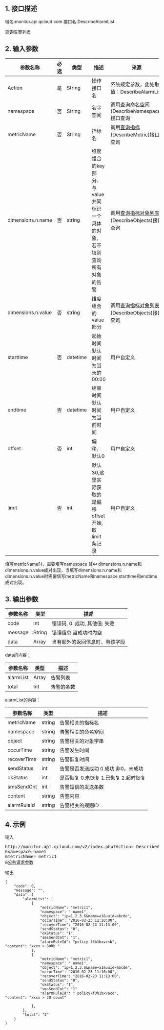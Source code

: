 ## 1. 接口描述
域名:monitor.api.qcloud.com
接口名:DescribeAlarmList

查询告警列表

## 2. 输入参数
| 参数名称 | 必选  | 类型 | 描述 |来源|
|---------|---------|---------|---------|---------|
| Action | 是 | String | 操作接口名|系统规定参数，此处取值：DescribeAlarmList|
| namespace | 否 | String | 名字空间|调用<a href="/doc/api/255/查询命名空间" title="查询命名空间">查询命名空间</a>(DescribeNamespace)接口查询|
| metricName | 否 | String | 指标名|调用<a href="/doc/api/255/查询指标" title="查询指标">查询指标</a>(DescribeMetric)接口查询|
| dimensions.n.name | 否 | string | 维度组合的key部分，与value共同标识一个具体的对象，若不填则查询所有对象的告警|调用<a href="/doc/api/255/查询指标对象列表" title="查询指标对象列表">查询指标对象列表</a>(DescribeObjects)接口查询|
| dimensions.n.value | 否 | string | 维度组合的value部分|调用<a href="/doc/api/255/查询指标对象列表" title="查询指标对象列表">查询指标对象列表</a>(DescribeObjects)接口查询|
| starttime | 否 | datetime | 起始时间默认时间为当天的00:00|用户自定义|
| endtime | 否 | datetime | 结束时间默认时间为当前时间|用户自定义|
| offset | 否 | int | 偏移，默认0|用户自定义|
| limit | 否 | 	int	 | 默认30,这里实际获取的是偏移offset开始,取limit 条记录 |用户自定义|

填写metricName时，需要填写namespace
其中 dimensions.n.name和dimensions.n.value成对出现，当填写dimensions.n.name和dimensions.n.value时需要填写metricName和namespace
starttime和endtime成对出现。


## 3. 输出参数
| 参数名称 | 类型 | 描述 |
|---------|---------|---------|
| code | Int | 错误码, 0: 成功, 其他值: 失败|
| message | String | 错误信息,当成功时为空|
| data | Array | 当有额外的返回信息时，有该字段 |


data的内容：

| 参数名称 | 类型 | 描述 |
|---------|---------|---------|
| alarmList | Array | 告警列表|
| total | Int |告警的条数|

alarmList的内容：

| 参数名称 | 类型 | 描述 |
|---------|---------|---------|
|metricName|	string|	告警相关的指标名|
|namespace|	string	|告警相关的命名空间|
|object|	string	|告警相关的对象字串|
|occurTime| string	|告警发生时间|
|recoverTime| string |	告警恢复时间|
|sendStatus|	int	|告警是否发送成功 0 成功 非0，未成功|
|okStatus|	int |	是否恢复 0.未恢复 1.已恢复 2.超时恢复|
|smsSendCnt|	int |	告警短信的发送条数|
|content|	string	|告警内容|
|alarmRuleId	|string	|告警相关的规则ID|


## 4. 示例
输入
<pre>
http://monitor.api.qcloud.com/v2/index.php?Action= DescribeAlarmList
&namespace=name1
&metricName= metric1
&<a href="http://tcecqpoc.fsphere.cn/doc/api/229/6976">公共请求参数</a>
</pre>
输出
```
{
    "code": 0,
    "message": "",
    "data": {
        "alarmList": [
            {
                "metricName": "metric1",
                "namespace": " name1",
                "object": "ip=1.2.3.6&name=a1&uuid=abcde",
                "occurTime": "2016-02-23 11:10:00",
                "recoverTime": "2016-02-23 11:13:00",
                "sendStatus": "0",
                "okStatus": "1",
                "smsSendCnt": "1",
				"alarmRuleId": "policy-f3h1bxvcsb",
"content": "xxxx > 30kb "
            },
            {
                "metricName": "metric1",
                "namespace": " name1",
                "object": "ip=1.2.3.6&name=a1&uuid=abcde",
                "occurTime": "2016-02-23 11:10:00",
                "recoverTime": "2016-02-23 11:13:00",
                "sendStatus": "0",
                "okStatus": "1",
                "smsSendCnt": "1"
				"alarmRuleId": " policy-f3h1bxvacd",
"content": "xxxx > 20 count"

            },
        ],
        "total": "2"
    }
}
```

